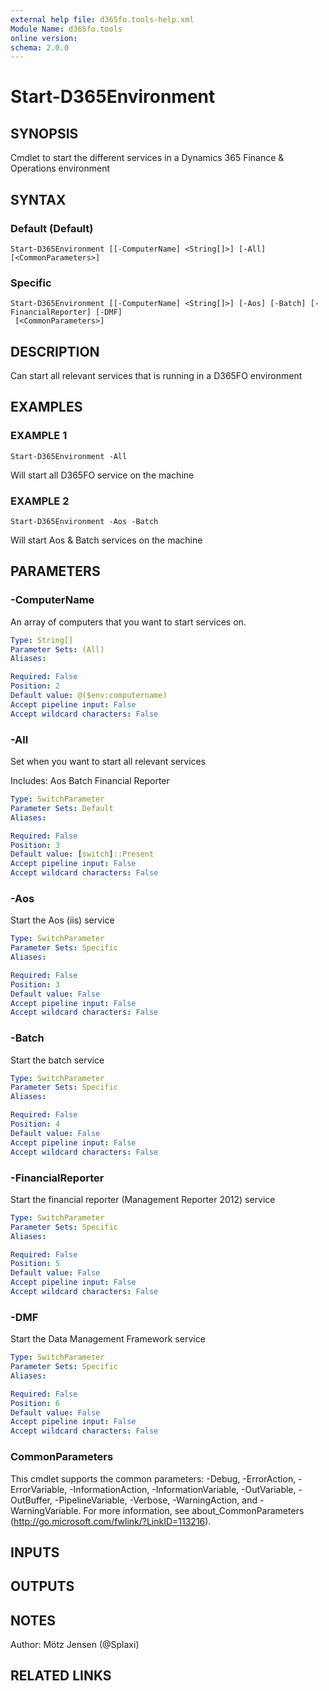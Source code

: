 ```yaml
---
external help file: d365fo.tools-help.xml
Module Name: d365fo.tools
online version:
schema: 2.0.0
---
```


# Start-D365Environment

## SYNOPSIS
Cmdlet to start the different services in a Dynamics 365 Finance & Operations environment

## SYNTAX

### Default (Default)
```
Start-D365Environment [[-ComputerName] <String[]>] [-All] [<CommonParameters>]
```

### Specific
```
Start-D365Environment [[-ComputerName] <String[]>] [-Aos] [-Batch] [-FinancialReporter] [-DMF]
 [<CommonParameters>]
```

## DESCRIPTION
Can start all relevant services that is running in a D365FO environment

## EXAMPLES

### EXAMPLE 1
```
Start-D365Environment -All
```

Will start all D365FO service on the machine

### EXAMPLE 2
```
Start-D365Environment -Aos -Batch
```

Will start Aos & Batch services on the machine

## PARAMETERS

### -ComputerName
An array of computers that you want to start services on.

```yaml
Type: String[]
Parameter Sets: (All)
Aliases:

Required: False
Position: 2
Default value: @($env:computername)
Accept pipeline input: False
Accept wildcard characters: False
```

### -All
Set when you want to start all relevant services

Includes:
Aos
Batch
Financial Reporter

```yaml
Type: SwitchParameter
Parameter Sets: Default
Aliases:

Required: False
Position: 3
Default value: [switch]::Present
Accept pipeline input: False
Accept wildcard characters: False
```

### -Aos
Start the Aos (iis) service

```yaml
Type: SwitchParameter
Parameter Sets: Specific
Aliases:

Required: False
Position: 3
Default value: False
Accept pipeline input: False
Accept wildcard characters: False
```

### -Batch
Start the batch service

```yaml
Type: SwitchParameter
Parameter Sets: Specific
Aliases:

Required: False
Position: 4
Default value: False
Accept pipeline input: False
Accept wildcard characters: False
```

### -FinancialReporter
Start the financial reporter (Management Reporter 2012) service

```yaml
Type: SwitchParameter
Parameter Sets: Specific
Aliases:

Required: False
Position: 5
Default value: False
Accept pipeline input: False
Accept wildcard characters: False
```

### -DMF
Start the Data Management Framework service

```yaml
Type: SwitchParameter
Parameter Sets: Specific
Aliases:

Required: False
Position: 6
Default value: False
Accept pipeline input: False
Accept wildcard characters: False
```

### CommonParameters
This cmdlet supports the common parameters: -Debug, -ErrorAction, -ErrorVariable, -InformationAction, -InformationVariable, -OutVariable, -OutBuffer, -PipelineVariable, -Verbose, -WarningAction, and -WarningVariable.
For more information, see about_CommonParameters (http://go.microsoft.com/fwlink/?LinkID=113216).

## INPUTS

## OUTPUTS

## NOTES
Author: Mötz Jensen (@Splaxi)

## RELATED LINKS
